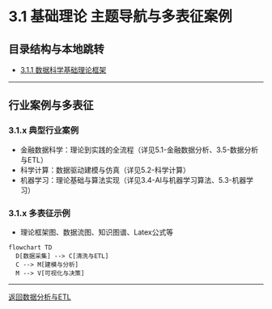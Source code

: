# 3.1 基础理论 主题导航与多表征案例

## 目录结构与本地跳转

- [3.1.1 数据科学基础理论框架](./3.1.1-数据科学基础理论框架.md)

---

## 行业案例与多表征

### 3.1.x 典型行业案例

- 金融数据科学：理论到实践的全流程（详见5.1-金融数据分析、3.5-数据分析与ETL）
- 科学计算：数据驱动建模与仿真（详见5.2-科学计算）
- 机器学习：理论基础与算法实现（详见3.4-AI与机器学习算法、5.3-机器学习）

### 3.1.x 多表征示例

- 理论框架图、数据流图、知识图谱、Latex公式等

```mermaid
flowchart TD
  D[数据采集] --> C[清洗与ETL]
  C --> M[建模与分析]
  M --> V[可视化与决策]
```

---

[返回数据分析与ETL](../3.5-数据分析与ETL/README.md)
